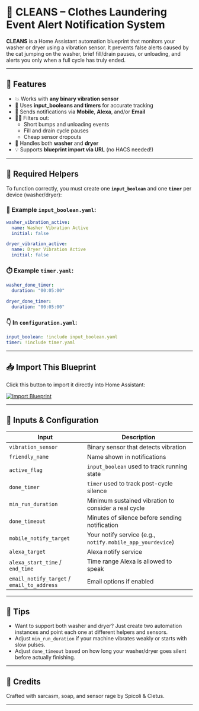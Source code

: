 
# 🧼 CLEANS – Clothes Laundering Event Alert Notification System

**CLEANS** is a Home Assistant automation blueprint that monitors your washer or dryer using a vibration sensor. It prevents false alerts caused by the cat jumping on the washer, brief fill/drain pauses, or unloading, and alerts you only when a full cycle has truly ended.

---

## 🚀 Features

- 💥 Works with **any binary vibration sensor**
- 🧠 Uses **input_booleans and timers** for accurate tracking
- 📱 Sends notifications via **Mobile**, **Alexa**, and/or **Email**
- 🕵️‍♀️ Filters out:
  - Short bumps and unloading events
  - Fill and drain cycle pauses
  - Cheap sensor dropouts
- 🧺 Handles both **washer** and **dryer**
- 💡 Supports **blueprint import via URL** (no HACS needed!)

---

## 🧰 Required Helpers

To function correctly, you must create one **`input_boolean`** and one **`timer`** per device (washer/dryer):

### 🧼 Example `input_boolean.yaml`:
```yaml
washer_vibration_active:
  name: Washer Vibration Active
  initial: false

dryer_vibration_active:
  name: Dryer Vibration Active
  initial: false
```

### ⏱️ Example `timer.yaml`:
```yaml
washer_done_timer:
  duration: "00:05:00"

dryer_done_timer:
  duration: "00:05:00"
```

### 👇 In `configuration.yaml`:
```yaml
input_boolean: !include input_boolean.yaml
timer: !include timer.yaml
```

---

## 📥 Import This Blueprint

Click this button to import it directly into Home Assistant:

[![Import Blueprint](https://my.home-assistant.io/badges/blueprint_import.svg)](https://github.com/smcneece/cleans/blob/main/blueprints/automation/YOUR_HANDLE/cleans_blueprint.yaml
)

---

## 🔧 Inputs & Configuration

| Input | Description |
|-------|-------------|
| `vibration_sensor` | Binary sensor that detects vibration |
| `friendly_name` | Name shown in notifications |
| `active_flag` | `input_boolean` used to track running state |
| `done_timer` | `timer` used to track post-cycle silence |
| `min_run_duration` | Minimum sustained vibration to consider a real cycle |
| `done_timeout` | Minutes of silence before sending notification |
| `mobile_notify_target` | Your notify service (e.g., `notify.mobile_app_yourdevice`) |
| `alexa_target` | Alexa notify service |
| `alexa_start_time` / `end_time` | Time range Alexa is allowed to speak |
| `email_notify_target` / `email_to_address` | Email options if enabled |

---

## 🧪 Tips

- Want to support both washer and dryer? Just create two automation instances and point each one at different helpers and sensors.
- Adjust `min_run_duration` if your machine vibrates weakly or starts with slow pulses.
- Adjust `done_timeout` based on how long your washer/dryer goes silent before actually finishing.

---

## 🤘 Credits

Crafted with sarcasm, soap, and sensor rage by Spicoli & Cletus.

---

